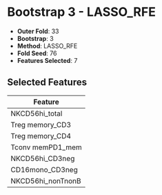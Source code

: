 # Bootstrap 3 - LASSO_RFE

- **Outer Fold**: 33
- **Bootstrap**: 3
- **Method**: LASSO_RFE
- **Fold Seed**: 76
- **Features Selected**: 7

## Selected Features

| Feature |
|---------|
| NKCD56hi_total |
| Treg memory_CD3 |
| Treg memory_CD4 |
| Tconv memPD1_mem |
| NKCD56hi_CD3neg |
| CD16mono_CD3neg |
| NKCD56hi_nonTnonB |
